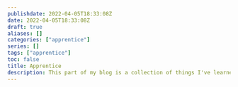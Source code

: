 ```yaml
---
publishdate: 2022-04-05T18:33:08Z
date: 2022-04-05T18:33:08Z
draft: true
aliases: []
categories: ["apprentice"]
series: []
tags: ["apprentice"]
toc: false
title: Apprentice
description: This part of my blog is a collection of things I've learned as an apprentice working in IT.
---
```


